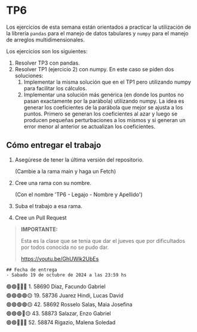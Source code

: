 # TP6

Los ejercicios de esta semana están orientados a practicar la utilización de la librería `pandas` para el manejo de datos tabulares y `numpy` para el manejo de arreglos multidimensionales.

Los ejercicios son los siguientes:
1. Resolver TP3 con pandas.
2. Resolver TP1 (ejercicio 2) con numpy.
    En este caso se piden dos soluciones:
    1. Implementar la misma solución que en el TP1 pero utilizando numpy para facilitar los cálculos.
    2. Implementar una solución más genérica (en donde los puntos no pasan exactamente por la parábola) utilizando numpy. La idea es generar los coeficientes de la parábola que mejor se ajusta a los puntos. Primero se generan los coeficientes al azar y luego se producen pequeñas perturbaciones a los mismos y si generan un error menor al anterior se actualizan los coeficientes.

## Cómo entregar el trabajo
1. Asegúrese de tener la última versión del repositorio.
    
    (Cambie a la rama main y haga un Fetch)
2. Cree una rama con su nombre.
    
    (Con el nombre 'TP6 - Legajo - Nombre y Apellido')
3. Suba el trabajo a esa rama.
4. Cree un Pull Request 


> **IMPORTANTE:** 
> 
> Esta es la clase que se tenia que 
> dar el jueves que por dificultados por todos conocida no
> se pudo dar. 
>
> https://youtu.be/GhUWlk2UbEs
>
```
## Fecha de entrega
- Sabado 19 de octubre de 2024 a las 23:59 hs

```
 🟢🟢🔴🔴🔴  1. 58690  Díaz, Facundo Gabriel                   
 🟢🟢🟢🟢🟡 19. 58736  Juarez Hindi, Lucas David               
 🟢🟢🟢🟢🟡 42. 58692  Rosselo Salas, Maia Josefina            
 🟢🟢🟢🔴🟡 43. 58873  Salazar, Enzo Gabriel                   
 🟢🟢🔴🔴🔴 52. 58874  Rigazio, Malena Soledad                 
```

